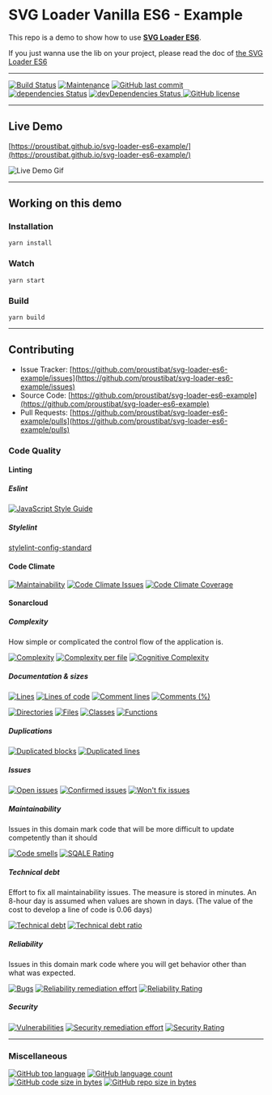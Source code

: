 # SVG Loader Vanilla ES6 - Example 

This repo is a demo to show how to use **[SVG Loader ES6](https://github.com/proustibat/svg-loader-es6)**.

If you just wanna use the lib on your project, please read the doc of [the SVG Loader ES6](https://github.com/proustibat/svg-loader-es6/blob/master/README.md)

------

[![Build Status](https://travis-ci.org/proustibat/svg-loader-es6-example.svg?branch=master)](https://travis-ci.org/proustibat/svg-loader-es6-example) 
[![Maintenance](https://img.shields.io/maintenance/yes/2018.svg)](https://github.com/proustibat/svg-loader-es6-example/commits/master) 
[![GitHub last commit](https://img.shields.io/github/last-commit/proustibat/svg-loader-es6-example.svg)](https://github.com/proustibat/svg-loader-es6-example/commits/master) <a href='https://david-dm.org/proustibat/svg-loader-es6-example'><img src='https://david-dm.org/proustibat/svg-loader-es6-example/status.svg' alt='dependencies Status'/></a>
<a href='https://david-dm.org/proustibat/svg-loader-es6-example?type=dev'><img src='https://david-dm.org/proustibat/svg-loader-es6-example/dev-status.svg' alt='devDependencies Status'/>
<a href='https://github.com/proustibat/svg-loader-es6-example/blob/master/LICENSE.md'><img src='https://img.shields.io/github/license/proustibat/svg-loader-es6-example.svg' alt='GitHub license'/></a>

------

## Live Demo
[https://proustibat.github.io/svg-loader-es6-example/](https://proustibat.github.io/svg-loader-es6-example/)

![Live Demo Gif](https://user-images.githubusercontent.com/1054387/34739975-4a2aaa4c-f57e-11e7-8de7-788edc5c9ff7.gif)

------

## Working on this demo

### Installation
```
yarn install
```


### Watch
```
yarn start
```


### Build
```
yarn build
```

------

## Contributing

- Issue Tracker: [https://github.com/proustibat/svg-loader-es6-example/issues](https://github.com/proustibat/svg-loader-es6-example/issues)
- Source Code: [https://github.com/proustibat/svg-loader-es6-example](https://github.com/proustibat/svg-loader-es6-example)
- Pull Requests: [https://github.com/proustibat/svg-loader-es6-example/pulls](https://github.com/proustibat/svg-loader-es6-example/pulls)


### Code Quality

#### Linting

##### Eslint

[![JavaScript Style Guide](https://cdn.rawgit.com/standard/standard/master/badge.svg)](https://github.com/standard/standard)

##### Stylelint

[stylelint-config-standard](https://github.com/stylelint/stylelint-config-standard)


#### Code Climate

[![Maintainability](https://api.codeclimate.com/v1/badges/44d6de4af0a54555f1ef/maintainability)](https://codeclimate.com/github/proustibat/svg-loader-es6-example/maintainability)
[![Code Climate Issues](https://img.shields.io/codeclimate/issues/github/proustibat/svg-loader-es6-example.svg)](https://codeclimate.com/github/proustibat/svg-loader-es6-example/issues) 
[![Code Climate Coverage](https://img.shields.io/codeclimate/c/proustibat/svg-loader-es6-example.svg)](https://codeclimate.com/github/proustibat/svg-loader-es6-example)

#### Sonarcloud

##### Complexity
How simple or complicated the control flow of the application is. 


[![Complexity](https://sonarcloud.io/api/badges/measure?key=prstbt.svg-loader-es6-example&metric=complexity)](https://sonarcloud.io/component_measures?id=prstbt.svg-loader-es6-example&metric=complexity) 
[![Complexity per file](https://sonarcloud.io/api/badges/measure?key=prstbt.svg-loader-es6-example&metric=file_complexity)](https://sonarcloud.io/component_measures?id=prstbt.svg-loader-es6-example&metric=file_complexity)
[![Cognitive Complexity](https://sonarcloud.io/api/badges/measure?key=prstbt.svg-loader-es6-example&metric=cognitive_complexity)](https://sonarcloud.io/component_measures?id=prstbt.svg-loader-es6-example&metric=cognitive_complexity)


##### Documentation & sizes
[![Lines](https://sonarcloud.io/api/badges/measure?key=prstbt.svg-loader-es6-example&metric=lines)](https://sonarcloud.io/component_measures?id=prstbt.svg-loader-es6-example&metric=lines) 
[![Lines of code](https://sonarcloud.io/api/badges/measure?key=prstbt.svg-loader-es6-example&metric=ncloc)](https://sonarcloud.io/component_measures?id=prstbt.svg-loader-es6-example&metric=ncloc) 
[![Comment lines](https://sonarcloud.io/api/badges/measure?key=prstbt.svg-loader-es6-example&metric=comment_lines)](https://sonarcloud.io/component_measures?id=prstbt.svg-loader-es6-example&metric=comment_lines) 
[![Comments (%)](https://sonarcloud.io/api/badges/measure?key=prstbt.svg-loader-es6-example&metric=comment_lines_density)](https://sonarcloud.io/component_measures?id=prstbt.svg-loader-es6-example&metric=comment_lines_density)

[![Directories](https://sonarcloud.io/api/badges/measure?key=prstbt.svg-loader-es6-example&metric=directories)](https://sonarcloud.io/component_measures?id=prstbt.svg-loader-es6-example&metric=directories) 
[![Files](https://sonarcloud.io/api/badges/measure?key=prstbt.svg-loader-es6-example&metric=files)](https://sonarcloud.io/component_measures?id=prstbt.svg-loader-es6-example&metric=files)
[![Classes](https://sonarcloud.io/api/badges/measure?key=prstbt.svg-loader-es6-example&metric=classes)](https://sonarcloud.io/component_measures?id=prstbt.svg-loader-es6-example&metric=classes) 
[![Functions](https://sonarcloud.io/api/badges/measure?key=prstbt.svg-loader-es6-example&metric=functions)](https://sonarcloud.io/component_measures?id=prstbt.svg-loader-es6-example&metric=functions)


##### Duplications
[![Duplicated blocks](https://sonarcloud.io/api/badges/measure?key=prstbt.svg-loader-es6-example&metric=duplicated_blocks)](https://sonarcloud.io/component_measures?id=prstbt.svg-loader-es6-example&metric=duplicated_blocks) 
[![Duplicated lines](https://sonarcloud.io/api/badges/measure?key=prstbt.svg-loader-es6-example&metric=duplicated_lines)](https://sonarcloud.io/component_measures?id=prstbt.svg-loader-es6-example&metric=duplicated_lines)


##### Issues
[![Open issues](https://sonarcloud.io/api/badges/measure?key=prstbt.svg-loader-es6-example&metric=open_issues)](https://sonarcloud.io/component_measures?id=prstbt.svg-loader-es6-example&metric=open_issues)
[![Confirmed issues](https://sonarcloud.io/api/badges/measure?key=prstbt.svg-loader-es6-example&metric=confirmed_issues)](https://sonarcloud.io/component_measures?id=prstbt.svg-loader-es6-example&metric=confirmed_issues)
[![Won't fix issues](https://sonarcloud.io/api/badges/measure?key=prstbt.svg-loader-es6-example&metric=wont_fix_issues)](https://sonarcloud.io/component_measures?id=prstbt.svg-loader-es6-example&metric=wont_fix_issues) 


##### Maintainability
Issues in this domain mark code that will be more difficult to update competently than it should

[![Code smells](https://sonarcloud.io/api/badges/measure?key=prstbt.svg-loader-es6-example&metric=code_smells)](https://sonarcloud.io/component_measures?id=prstbt.svg-loader-es6-example&metric=code_smells)
[![SQALE Rating](https://sonarcloud.io/api/badges/measure?key=prstbt.svg-loader-es6-example&metric=sqale_rating)](https://sonarcloud.io/component_measures?id=prstbt.svg-loader-es6-example&metric=sqale_rating)


##### Technical debt
Effort to fix all maintainability issues. The measure is stored in minutes. An 8-hour day is assumed when values are shown in days. (The value of the cost to develop a line of code is 0.06 days)

[![Technical debt](https://sonarcloud.io/api/badges/measure?key=prstbt.svg-loader-es6-example&metric=sqale_index)](https://sonarcloud.io/component_measures?id=prstbt.svg-loader-es6-example&metric=sqale_index) 
[![Technical debt ratio](https://sonarcloud.io/api/badges/measure?key=prstbt.svg-loader-es6-example&metric=sqale_debt_ratio)](https://sonarcloud.io/component_measures?id=prstbt.svg-loader-es6-example&metric=sqale_debt_ratio)


##### Reliability
Issues in this domain mark code where you will get behavior other than what was expected.

[![Bugs](https://sonarcloud.io/api/badges/measure?key=prstbt.svg-loader-es6-example&metric=bugs)](https://sonarcloud.io/component_measures?id=prstbt.svg-loader-es6-example&metric=bugs)
[![Reliability remediation effort](https://sonarcloud.io/api/badges/measure?key=prstbt.svg-loader-es6-example&metric=reliability_remediation_effort)](https://sonarcloud.io/component_measures?id=prstbt.svg-loader-es6-example&metric=reliability_remediation_effort)
[![Reliability Rating](https://sonarcloud.io/api/badges/measure?key=prstbt.svg-loader-es6-example&metric=reliability_rating)](https://sonarcloud.io/component_measures?id=prstbt.svg-loader-es6-example&metric=reliability_rating)


##### Security

[![Vulnerabilities](https://sonarcloud.io/api/badges/measure?key=prstbt.svg-loader-es6-example&metric=vulnerabilities)](https://sonarcloud.io/component_measures?id=prstbt.svg-loader-es6-example&metric=vulnerabilities)
[![Security remediation effort	](https://sonarcloud.io/api/badges/measure?key=prstbt.svg-loader-es6-example&metric=security_remediation_effort)](https://sonarcloud.io/component_measures?id=prstbt.svg-loader-es6-example&metric=security_remediation_effort)
[![Security Rating](https://sonarcloud.io/api/badges/measure?key=prstbt.svg-loader-es6-example&metric=security_rating)](https://sonarcloud.io/component_measures?id=prstbt.svg-loader-es6-example&metric=security_rating)

------

### Miscellaneous

[![GitHub top language](https://img.shields.io/github/languages/top/proustibat/svg-loader-es6-example.svg)](https://github.com/proustibat/svg-loader-es6-example) 
[![GitHub language count](https://img.shields.io/github/languages/count/proustibat/svg-loader-es6-example.svg)](https://github.com/proustibat/svg-loader-es6-example) 
[![GitHub code size in bytes](https://img.shields.io/github/languages/code-size/proustibat/svg-loader-es6-example.svg)](https://github.com/proustibat/svg-loader-es6-example) 
[![GitHub repo size in bytes](https://img.shields.io/github/repo-size/proustibat/svg-loader-es6-example.svg)](https://github.com/proustibat/svg-loader-es6-example)

